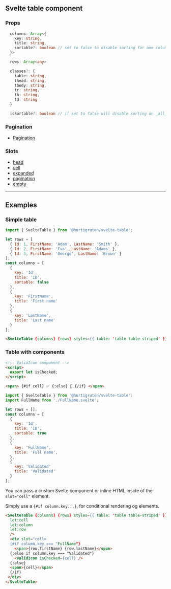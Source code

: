 ## Svelte table component

### Props

```ts
  columns: Array<{
    key: string,
    title: string,
    sortable?: boolean // set to false to disable sorting for one column
  }>

  rows: Array<any>

  classes?: {
    table: string,
    thead: string,
    tbody: string,
    tr: string,
    th: string,
    td: string
  }

  isSortable?: boolean // if set to false will disable sorting on _all_ columns
```

### Pagination

- [Pagination](./pagination)

### Slots

- [head](./slots/head)
- [cell](./slots/cell)
- [expanded](./slots/expanded)
- [pagination](./slots/pagination)
- [empty](./slots/empty)

---

## Examples

### Simple table

```js
import { SvelteTable } from '@hurtigruten/svelte-table';

let rows = [
  { Id: 1, FirstName: 'Adam', LastName: 'Smith' },
  { Id: 2, FirstName: 'Eva', LastName: 'Adams' },
  { Id: 3, FirstName: 'George', LastName: 'Brown' }
];
const columns = [
  {
    key: 'Id',
    title: 'ID',
    sortable: false
  },
  {
    key: 'FirstName',
    title: 'First name'
  },
  {
    key: 'LastName',
    title: 'Last name'
  }
];
```

```html
<SvelteTable {columns} {rows} styles={{ table: 'table table-striped' }} />
```

### Table with components

```html
<!-- ValidIcon component -->
<script>
  export let isChecked;
</script>

<span> {#if cell} ✅ {:else} 🛑 {/if} </span>
```

```js
import { SvelteTable } from '@hurtigruten/svelte-table';
import FullName from './FullName.svelte';

let rows = [];
const columns = [
  {
    key: 'Id',
    title: 'ID',
    sortable: true
  },
  {
    key: 'FullName',
    title: 'Full name',
  },
  {
    key: 'Validated'
    title: 'Validated'
  }
];
```

You can pass a custom Svelte component or inline HTML inside of the `slot="cell"` element.

Simply use a `{#if column.key...}`, for conditional rendering og elements.

```html
<SvelteTable {columns} {rows} styles={{ table: 'table table-striped' }}
  let:cell
  let:column
  let:row
  />
  <div slot="cell>
  {#if column.key === "FullName"}
    <span>{row.firstName} {row.lastName}</span>
  {:else if column.key === "Validated"}
    <ValidIcon isChecked={cell} />
  {:else}
  <span>{cell}</span>
  {/if}
 </div>
</SvelteTable>
```
